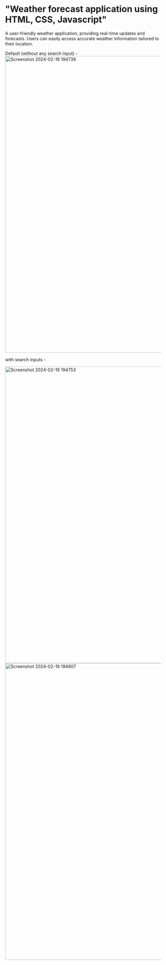 # "Weather forecast application using HTML, CSS, Javascript"
A user-friendly weather application, providing real-time updates and forecasts. Users can easily access accurate weather information tailored to their location.

Default (without any search input) -
<img width="960" alt="Screenshot 2024-02-19 194739" src="https://github.com/Aditi-Pande/weather-application/assets/144425325/5bb85165-c880-49c6-920b-804d81d05a83">

with search inputs -

<img width="960" alt="Screenshot 2024-02-19 194753" src="https://github.com/Aditi-Pande/weather-application/assets/144425325/c406c180-ff39-4f77-9d18-44490aaab950">



<img width="960" alt="Screenshot 2024-02-19 194807" src="https://github.com/Aditi-Pande/weather-application/assets/144425325/dbdb813e-0998-4db7-abb3-b0f5479838f9">
